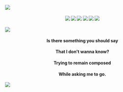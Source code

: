 ![](https://files.catbox.moe/c6lw1v.png)

#### <p align="center"> [![](https://files.catbox.moe/q2ei3h.png)](https://rentry.co/fri) [![](https://files.catbox.moe/39q5n3.png)](https://friself.straw.page/) [![](https://files.catbox.moe/n2rkd2.png)](https://biolovenescent.straw.page/) [![](https://files.catbox.moe/g5xsp0.png)](https://rentry.co/friurls) [![](https://files.catbox.moe/y416yx.png)](https://fri.atabook.org/) [![](https://files.catbox.moe/qgksr5.png)](https://rentry.co/ptowner)

![](https://files.catbox.moe/abbsb2.png)
#### <p align="center"> Is there something you should say

#### <p align="center"> That I don't wanna know?

#### <p align="center"> Trying to remain composed

#### <p align="center"> While asking me to go.

![](https://files.catbox.moe/vx1nx0.png) 
